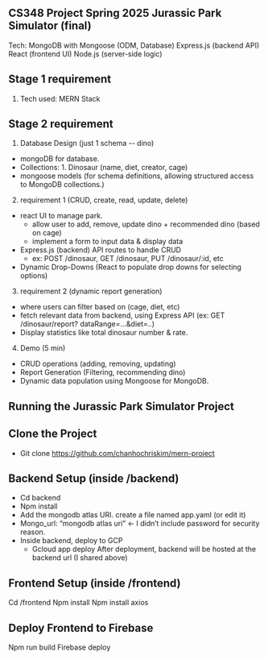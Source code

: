 CS348 Project Spring 2025 Jurassic Park Simulator (final)
--
Tech: 
MongoDB with Mongoose (ODM, Database)
Express.js (backend API)
React (frontend UI)
Node.js (server-side logic)

Stage 1 requirement
-
1. Tech used: MERN Stack


Stage 2 requirement
- 
1. Database Design (just 1 schema -- dino)
  - mongoDB for database.
  - Collections: 1. Dinosaur (name, diet, creator, cage)
  - mongoose models (for schema definitions, allowing structured access to MongoDB collections.)

2. requirement 1 (CRUD, create, read, update, delete)
  - react UI to manage park.
    - allow user to add, remove, update dino + recommended dino (based on cage)
    - implement a form to input data & display data
  - Express.js (backend) API routes to handle CRUD
    - ex: POST /dinosaur, GET /dinosaur, PUT /dinosaur/:id, etc
  - Dynamic Drop-Downs (React to populate drop downs for selecting options)

3. requirement 2 (dynamic report generation)
  - where users can filter based on (cage, diet, etc)
  - fetch relevant data from backend, using Express API (ex: GET /dinosaur/report? dataRange=...&diet=..)
  - Display statistics like total dinosaur number & rate.

4. Demo (5 min)
  - CRUD operations (adding, removing, updating)
  - Report Generation (Filtering, recommending dino)
  - Dynamic data population using Mongoose for MongoDB.



Running the Jurassic Park Simulator Project
-

Clone the Project
-
- Git clone https://github.com/chanhochriskim/mern-project

Backend Setup (inside /backend)
-
- Cd backend
- Npm install
- Add the mongodb atlas URI. create a file named app.yaml (or edit it)
- Mongo_url: “mongodb atlas uri” ← I didn’t include password for security reason.
- Inside backend, deploy to GCP
    - Gcloud app deploy After deployment, backend will be hosted at the backend url (I shared above)

Frontend Setup (inside /frontend)
-
Cd /frontend
Npm install
Npm install axios

Deploy Frontend to Firebase
-
Npm run build
Firebase deploy
